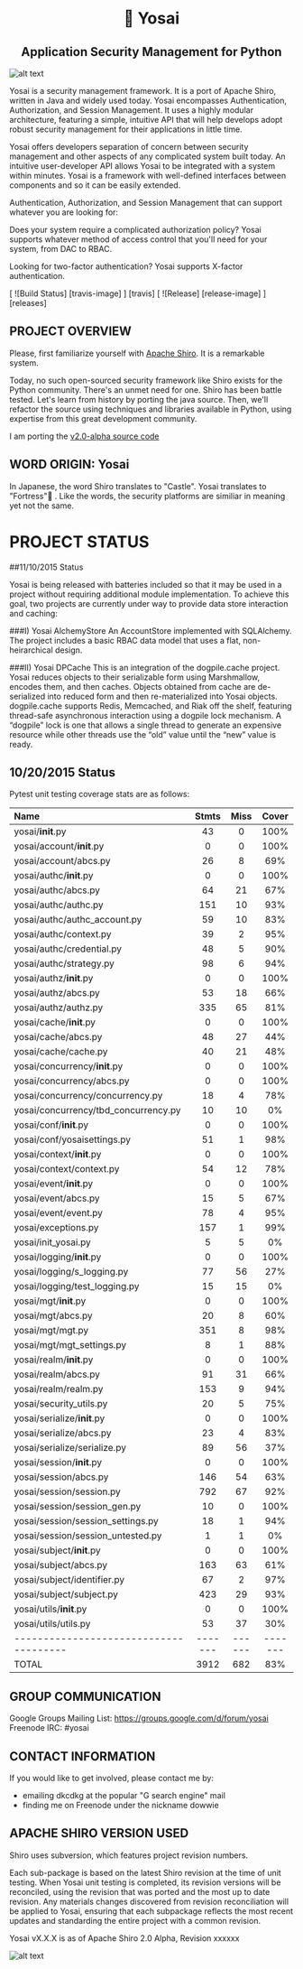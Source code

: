 <h1 align=center>🏯 Yosai</h1>
<h2 align=center>Application Security Management for Python</h2>

![alt text](http://i.imgur.com/QDhDfKN.jpg "Yosai 🏯 ")

Yosai is a security management framework.   It is a port of Apache Shiro,  written in Java and widely used today.
Yosai encompasses Authentication, Authorization, and Session Management.  It uses a highly modular architecture,
featuring a simple, intuitive API that will help develops adopt robust security management for their applications in little time.

Yosai offers developers separation of concern between security management and other aspects of any complicated system built today.  An intuitive user-developer API allows Yosai to be integrated with a system within minutes.  Yosai is a framework with well-defined interfaces between components and so it can be easily extended.

Authentication, Authorization, and Session Management that can support whatever you are looking for:

Does your system require a complicated authorization policy? Yosai supports whatever method of access control that you'll need for your system, from DAC to RBAC.

Looking for two-factor authentication?  Yosai supports X-factor authentication.

[ ![Build Status] [travis-image] ] [travis]
[ ![Release] [release-image] ] [releases]


PROJECT OVERVIEW
-----------------------------------------------------------------------
Please, first familiarize yourself with [Apache Shiro](http://shiro.apache.org/).  It is a remarkable system.

Today, no such open-sourced security framework like Shiro exists for the Python community.  There's an unmet need for one.  Shiro has been battle tested.  Let's learn from history by porting the java source.  Then, we'll refactor the source using techniques and libraries available in Python, using expertise from this great development community.

I am porting the [v2.0-alpha source code](http://svn.apache.org/repos/asf/shiro/branches/2.0-api-design-changes/)


WORD ORIGIN:  Yosai
-----------------------------------------------------------------------
In Japanese, the word Shiro translates to "Castle".  Yosai translates to "Fortress"🏯  . Like the words, the security platforms are similiar in meaning yet not the same.



PROJECT STATUS
==============

##11/10/2015 Status

Yosai is being released with batteries included so that it may be used in a 
project without requiring additional module implementation.  To achieve this goal, 
two projects are currently under way to provide data store interaction and 
caching:  

###I) Yosai AlchemyStore
An AccountStore implemented with SQLAlchemy.  The project includes a 
basic RBAC data model that uses a flat, non-heirarchical design.

###II) Yosai DPCache
This is an integration of the dogpile.cache project.  Yosai reduces objects
to their serializable form using Marshmallow, encodes them, and then caches.
Objects obtained from cache are de-serialized into reduced form and then 
re-materialized into Yosai objects.  dogpile.cache supports Redis, Memcached,
and Riak off the shelf, featuring thread-safe asynchronous interaction using a
dogpile lock mechanism.  A “dogpile” lock is one that allows a single thread to
generate an expensive resource while other threads use the “old” value until
the “new” value is ready.


10/20/2015 Status
-----------------

Pytest unit testing coverage stats are as follows:

|Name                                  | Stmts |Miss  | Cover |
|:--------------------------------------|:-------:|:------:|:-------:|
| yosai/__init__.py                    | 43    | 0    | 100%  |
| yosai/account/__init__.py            | 0     | 0    | 100%  |
| yosai/account/abcs.py                | 26    | 8    | 69%   |
| yosai/authc/__init__.py              | 0     | 0    | 100%  |
| yosai/authc/abcs.py                  | 64    | 21   | 67%   |
| yosai/authc/authc.py                 | 151   | 10   | 93%   |
| yosai/authc/authc_account.py         | 59    | 10   | 83%   |
| yosai/authc/context.py               | 39    | 2    | 95%   |
| yosai/authc/credential.py            | 48    | 5    | 90%   |
| yosai/authc/strategy.py              | 98    | 6    | 94%   |
| yosai/authz/__init__.py              | 0     | 0    | 100%  |
| yosai/authz/abcs.py                  | 53    | 18   | 66%   |
| yosai/authz/authz.py                 | 335   | 65   | 81%   |
| yosai/cache/__init__.py              | 0     | 0    | 100%  |
| yosai/cache/abcs.py                  | 48    | 27   | 44%   |
| yosai/cache/cache.py                 | 40    | 21   | 48%   |
| yosai/concurrency/__init__.py        | 0     | 0    | 100%  |
| yosai/concurrency/abcs.py            | 0     | 0    | 100%  |
| yosai/concurrency/concurrency.py     | 18    | 4    | 78%   |
| yosai/concurrency/tbd_concurrency.py | 10    | 10   | 0%    |
| yosai/conf/__init__.py               | 0     | 0    | 100%  |
| yosai/conf/yosaisettings.py          | 51    | 1    | 98%   |
| yosai/context/__init__.py            | 0     | 0    | 100%  |
| yosai/context/context.py             | 54    | 12   | 78%   |
| yosai/event/__init__.py              | 0     | 0    | 100%  |
| yosai/event/abcs.py                  | 15    | 5    | 67%   |
| yosai/event/event.py                 | 78    | 4    | 95%   |
| yosai/exceptions.py                  | 157   | 1    | 99%   |
| yosai/init_yosai.py                  | 5     | 5    | 0%    |
| yosai/logging/__init__.py            | 0     | 0    | 100%  |
| yosai/logging/s_logging.py           | 77    | 56   | 27%   |
| yosai/logging/test_logging.py        | 15    | 15   | 0%    |
| yosai/mgt/__init__.py                | 0     | 0    | 100%  |
| yosai/mgt/abcs.py                    | 20    | 8    | 60%   |
| yosai/mgt/mgt.py                     | 351   | 8    | 98%   |
| yosai/mgt/mgt_settings.py            | 8     | 1    | 88%   |
| yosai/realm/__init__.py              | 0     | 0    | 100%  |
| yosai/realm/abcs.py                  | 91    | 31   | 66%   |
| yosai/realm/realm.py                 | 153   | 9    | 94%   |
| yosai/security_utils.py              | 20    | 5    | 75%   |
| yosai/serialize/__init__.py          | 0     | 0    | 100%  |
| yosai/serialize/abcs.py              | 23    | 4    | 83%   |
| yosai/serialize/serialize.py         | 89    | 56   | 37%   |
| yosai/session/__init__.py            | 0     | 0    | 100%  |
| yosai/session/abcs.py                | 146   | 54   | 63%   |
| yosai/session/session.py             | 792   | 67   | 92%   |
| yosai/session/session_gen.py         | 10    | 0    | 100%  |
| yosai/session/session_settings.py    | 18    | 1    | 94%   |
| yosai/session/session_untested.py    | 1     | 1    | 0%    |
| yosai/subject/__init__.py            | 0     | 0    | 100%  |
| yosai/subject/abcs.py                | 163   | 63   | 61%   |
| yosai/subject/identifier.py          | 67    | 2    | 97%   |
| yosai/subject/subject.py             | 423   | 29   | 93%   |
| yosai/utils/__init__.py              | 0     | 0    | 100%  |
| yosai/utils/utils.py                 | 53    | 37   | 30%   |
|--------------------------------------|-------|------|-------|
| TOTAL                                | 3912  | 682  | 83%   |



GROUP COMMUNICATION
-----------------------------------------------------------------------
Google Groups Mailing List:  https://groups.google.com/d/forum/yosai
Freenode IRC:  #yosai


CONTACT INFORMATION
-----------------------------------------------------------------------
If you would like to get involved, please contact me by:
- emailing dkcdkg at the popular "G search engine" mail
- finding me on Freenode under the nickname dowwie


APACHE SHIRO VERSION USED
-----------------------------------------------------------------------
Shiro uses subversion, which features project revision numbers.

Each sub-package is based on the latest Shiro revision at the time of unit testing.
When Yosai unit testing is completed, its revision versions will be reconciled,
using the revision that was ported and the most up to date revision.
Any materials changes discovered from revision reconciliation will be
applied to Yosai, ensuring that each subpackage reflects the most recent updates
and standarding the entire project with a common revision.

Yosai vX.X.X is as of Apache Shiro 2.0 Alpha, Revision xxxxxx


![alt text](http://i.imgur.com/Wf9UGVY.jpg "Join the Project!")
